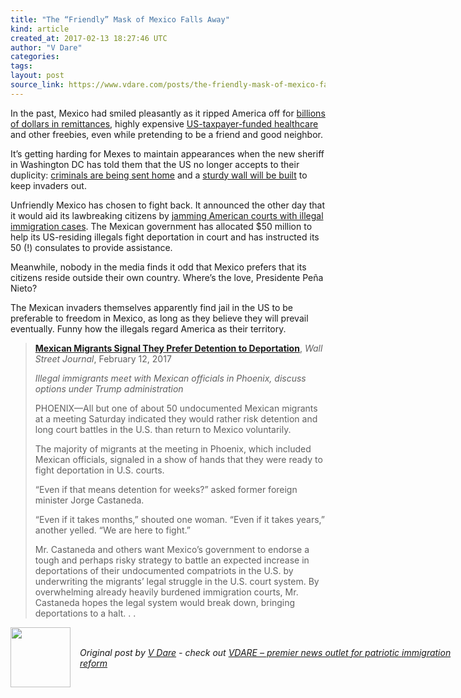 ```yaml
---
title: "The “Friendly” Mask of Mexico Falls Away"
kind: article
created_at: 2017-02-13 18:27:46 UTC
author: "V Dare"
categories: 
tags: 
layout: post
source_link: https://www.vdare.com/posts/the-friendly-mask-of-mexico-falls-away
---
```



<!-- Cheat sheet: front matter key values above generated by planet.rb


   The “Friendly” Mask of Mexico Falls Away             # => "I Made a Pretty Gem - Planet.rb"
   https://www.vdare.com/posts/the-friendly-mask-of-mexico-falls-away               # => "http://poteland.com/blog/i-made-a-pretty-gem-planet-dot-rb/"
   2017-02-13 18:27:46 UTC              # => "2012-04-14 05:17:00 UTC"
   &lt;div class=&quot;pf-content&quot;&gt;&lt;p&gt;In the past, Mexico had smiled pleasantly as it ripped America off for &lt;a href=&quot;http://www.usnews.com/news/business/articles/2016-02-02/mexico-remittances-nearly-248b-in-2015-topping-oil-income&quot;&gt;billions of dollars in remittances&lt;/a&gt;, highly expensive &lt;a href=&quot;http://www.vdare.com/posts/million-dollar-mexican-medical-moocher&quot;&gt;US-taxpayer-funded healthcare&lt;/a&gt; and other freebies, even while pretending to be a friend and good neighbor.&lt;/p&gt;
&lt;p&gt;It’s getting harding for Mexes to maintain appearances when the new sheriff in Washington DC has told them that the US no longer accepts to their duplicity: &lt;a href=&quot;http://www.foxnews.com/politics/2017/01/25/as-trump-targets-immigration-2-million-criminal-noncitizens-already-inside-u-s.html&quot;&gt;criminals are being sent home&lt;/a&gt; and a &lt;a href=&quot;http://www.breitbart.com/big-government/2017/02/11/trump-denies-increased-border-wall-cost-promises-price-will-come-way-down/&quot;&gt;sturdy wall will be built&lt;/a&gt; to keep invaders out.&lt;/p&gt;
&lt;p&gt;Unfriendly Mexico has chosen to fight back. It announced the other day that it would aid its lawbreaking citizens by &lt;a href=&quot;http://www.theblaze.com/news/2017/02/11/influential-mexicans-urge-illegals-in-u-s-targeted-for-deportation-jam-the-courts-to-fight-trump/&quot;&gt;jamming American courts with illegal immigration cases&lt;/a&gt;. The Mexican government has allocated $50 million to help its US-residing illegals fight deportation in court and has instructed its 50 (!) consulates to provide assistance.&lt;/p&gt;
&lt;p&gt;Meanwhile, nobody in the media finds it odd that Mexico prefers that its citizens reside outside their own country. Where’s the love, Presidente Peña Nieto?&lt;/p&gt;&lt;div id=&quot;57966237cc52c74a5e1363c4&quot; class=&quot;vdb_player vdb_57966237cc52c74a5e1363c456bcd17ce4b018167fea5539&quot;&gt;    &lt;/div&gt;
&lt;p&gt;The Mexican invaders themselves apparently find jail in the US to be preferable to freedom in Mexico, as long as they believe they will prevail eventually. Funny how the illegals regard America as their territory.&lt;/p&gt;
&lt;blockquote&gt;&lt;p&gt;&lt;a href=&quot;https://www.wsj.com/articles/mexican-migrants-signal-they-prefer-detention-to-deportation-1486878566&quot;&gt;&lt;b&gt;Mexican Migrants Signal They Prefer Detention to Deportation&lt;/b&gt;&lt;/a&gt;, &lt;em&gt;Wall Street Journal&lt;/em&gt;, February 12, 2017&lt;/p&gt;
&lt;p&gt;&lt;i&gt;Illegal immigrants meet with Mexican officials in Phoenix, discuss options under Trump administration&lt;/i&gt;&lt;/p&gt;
&lt;p&gt;PHOENIX—All but one of about 50 undocumented Mexican migrants at a meeting Saturday indicated they would rather risk detention and long court battles in the U.S. than return to Mexico voluntarily.&lt;/p&gt;
&lt;p&gt;The majority of migrants at the meeting in Phoenix, which included Mexican officials, signaled in a show of hands that they were ready to fight deportation in U.S. courts.&lt;/p&gt;
&lt;p&gt;“Even if that means detention for weeks?” asked former foreign minister Jorge Castaneda.&lt;/p&gt;
&lt;p&gt;“Even if it takes months,” shouted one woman. “Even if it takes years,” another yelled. “We are here to fight.”&lt;/p&gt;
&lt;p&gt;Mr. Castaneda and others want Mexico’s government to endorse a tough and perhaps risky strategy to battle an expected increase in deportations of their undocumented compatriots in the U.S. by underwriting the migrants’ legal struggle in the U.S. court system. By overwhelming already heavily burdened immigration courts, Mr. Castaneda hopes the legal system would break down, bringing deportations to a halt. . .&lt;/p&gt;&lt;/blockquote&gt;
&lt;/div&gt;           # => "I’ve been hurting to write this ever since we had the idea of creating a Planet for Cubox..." (Continued)
   VDARE – premier news outlet for patriotic immigration reform              # => "This is where I tell you stuff"
   vdare-premier-news-outlet-for-patriotic-immigratio              # => "this-is-where-i-tell-you-stuff"
   https://www.vdare.com               # => "http://poteland.com/articles"
           # => "programming planet"
                 # => "go ruby jekyll"
                 # => "http://poteland.com/images/site-logo.png"
   V Dare                 # => "Pablo Astigarraga"
   @vdar                # => "poteland"
   http://twitter.com/@vdar            # => "http://twitter.com/poteland" -->
<div class="pf-content"><p>In the past, Mexico had smiled pleasantly as it ripped America off for <a href="http://www.usnews.com/news/business/articles/2016-02-02/mexico-remittances-nearly-248b-in-2015-topping-oil-income">billions of dollars in remittances</a>, highly expensive <a href="http://www.vdare.com/posts/million-dollar-mexican-medical-moocher">US-taxpayer-funded healthcare</a> and other freebies, even while pretending to be a friend and good neighbor.</p>
<p>It’s getting harding for Mexes to maintain appearances when the new sheriff in Washington DC has told them that the US no longer accepts to their duplicity: <a href="http://www.foxnews.com/politics/2017/01/25/as-trump-targets-immigration-2-million-criminal-noncitizens-already-inside-u-s.html">criminals are being sent home</a> and a <a href="http://www.breitbart.com/big-government/2017/02/11/trump-denies-increased-border-wall-cost-promises-price-will-come-way-down/">sturdy wall will be built</a> to keep invaders out.</p>
<p>Unfriendly Mexico has chosen to fight back. It announced the other day that it would aid its lawbreaking citizens by <a href="http://www.theblaze.com/news/2017/02/11/influential-mexicans-urge-illegals-in-u-s-targeted-for-deportation-jam-the-courts-to-fight-trump/">jamming American courts with illegal immigration cases</a>. The Mexican government has allocated $50 million to help its US-residing illegals fight deportation in court and has instructed its 50 (!) consulates to provide assistance.</p>
<p>Meanwhile, nobody in the media finds it odd that Mexico prefers that its citizens reside outside their own country. Where’s the love, Presidente Peña Nieto?</p><div id="57966237cc52c74a5e1363c4" class="vdb_player vdb_57966237cc52c74a5e1363c456bcd17ce4b018167fea5539">    </div>
<p>The Mexican invaders themselves apparently find jail in the US to be preferable to freedom in Mexico, as long as they believe they will prevail eventually. Funny how the illegals regard America as their territory.</p>
<blockquote><p><a href="https://www.wsj.com/articles/mexican-migrants-signal-they-prefer-detention-to-deportation-1486878566"><b>Mexican Migrants Signal They Prefer Detention to Deportation</b></a>, <em>Wall Street Journal</em>, February 12, 2017</p>
<p><i>Illegal immigrants meet with Mexican officials in Phoenix, discuss options under Trump administration</i></p>
<p>PHOENIX—All but one of about 50 undocumented Mexican migrants at a meeting Saturday indicated they would rather risk detention and long court battles in the U.S. than return to Mexico voluntarily.</p>
<p>The majority of migrants at the meeting in Phoenix, which included Mexican officials, signaled in a show of hands that they were ready to fight deportation in U.S. courts.</p>
<p>“Even if that means detention for weeks?” asked former foreign minister Jorge Castaneda.</p>
<p>“Even if it takes months,” shouted one woman. “Even if it takes years,” another yelled. “We are here to fight.”</p>
<p>Mr. Castaneda and others want Mexico’s government to endorse a tough and perhaps risky strategy to battle an expected increase in deportations of their undocumented compatriots in the U.S. by underwriting the migrants’ legal struggle in the U.S. court system. By overwhelming already heavily burdened immigration courts, Mr. Castaneda hopes the legal system would break down, bringing deportations to a halt. . .</p></blockquote>
</div><div class="">
  <img src="" style="width: 96px; height: 96;">
  <span style="position: absolute; padding: 32px 15px;">
    <i>Original post by <a href="http://twitter.com/@vdar">V Dare</a> - check out <a href="https://www.vdare.com">VDARE – premier news outlet for patriotic immigration reform</a></i>
  </span>
</div>
